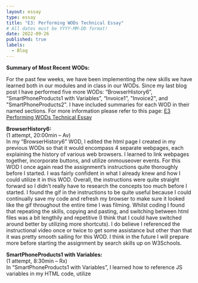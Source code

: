 ```yaml
---
layout: essay
type: essay
title: "E3: Performing WODs Technical Essay"
# All dates must be YYYY-MM-DD format!
date: 2022-09-26
published: true
labels:
  - Blog
---
```


<b>Summary of Most Recent WODs:</b>

For the past few weeks, we have been implementing the new skills we have learned both in our modules and in class in our WODs. Since my last blog post I have performed five more WODs: “BrowserHistory6”, “SmartPhoneProducts1 with Variables”, “Invoice1”, "Invoice2", and "SmartPhoneProducts2". I have included summaries for each WOD in their named sections. For more information please refer to this page: <a href="https://dport96.github.io/ITM352/morea/060.expressions-operators/experience-preparing-for-WOD.html">E3 Performing WODs Technical Essay</a>

<b>BrowserHistory6:</b>
  <br>
(1 attempt, 20:00min – Av)
  <br>
In my “BrowserHistory6” WOD, I edited the html page I created in my previous WODs so that it would encompass 4 separate webpages, each explaining the history of various web browsers. I learned to link webpages together, incorporate buttons, and utilize onmouseover events. For this WOD I once again read the assignment’s instructions quite thoroughly before I started. I was fairly confident in what I already knew and how I could utilize it in this WOD. Overall, the instructions were quite straight forward so I didn’t really have to research the concepts too much before I started. I found the gif in the instructions to be quite useful because I could continually save my code and refresh my browser to make sure it looked like the gif throughout the entire time I was filming. Whilst coding I found that repeating the skills, copying and pasting, and switching between html files was a bit lengthily and repetitive (I think that I could have switched around better by utilizing more shortcuts). I do believe I referenced the instructional video once or twice to get some assistance but other than that it was pretty smooth sailing for this WOD. I think in the future I will prepare more before starting the assignment by search skills up on W3Schools. 

<b>SmartPhoneProducts1 with Variables:</b>
  <br>
(1 attempt, 8:30min – Rx)
  <br>
In “SmartPhoneProducts1 with Variables”, I learned how to reference JS variables in my HTML code, utilize <script> tags, and overall simplify and eliminate hard code. This WOD was pretty straight forward when reading the instructions as well as performing the actual assignment. I was able to implement the skills I had already learned in class and going through the exercise was smooth because of it. I don’t remember running into any hiccups whilst completing this WOD. The only thing that slowed me down was reading the instructions and determining what I was supposed to do. For this WOD I didn’t have to research any components on W3schools so I only skimmed the instructions before starting the assignment. I’m sure that if I had read the instructions more thoroughly I would have performed the WOD faster. 

<b>Invoice1:</b>
  <br>
(2 attempts, 25:30min – Av)
  <br>
Whilst completing my “Invoice1” WOD, I learned how to utilize less hard code and more JS code. I utilized and practiced skills such as initializing and calling upon variables, blending JS and HTML code together, performing arithmetic with my JS variables, and inserting data into an HTML coded table. I found this WOD relatively difficult but overall, very satisfying. As usual I decided to read the instructions of this WOD very thoroughly before I started any coding at all. If I didn’t understand something in the instructions, I looked the concept up on W3Schools first, read the articles associated with it, clicked through a few examples, and took notes. I really made sure that I understood the code (as much as I thought I needed to) before I even attempted to try the WOD. In my first attempt of this WOD I ended up coming across some issues in regard to referencing JS variables in my HTML code utilizing document.write and ${}. A lot of my coworkers are quite adept with coding languages, and I happened to be completing this WOD in my office so when I came across an issue with calling upon my variables I asked them for assistance and they, quite skillfully, prompted me with questions and hints so that I eventually understood how to write my code properly. With this WOD I refrained from referencing the instructional video until I though my end results were adequate because I didn’t want the answer just handed to me. I think that next time I will try to research EVERYTHING in the instructions as thoroughly as possible before I start my coding. 
  
  <b>Invoice2:</b>
  <br>
  (1 attempt, 8:30 - Rx)
  <br>
  Throughout my "Invoice2" WOD I learned how to implement an "If Else" loop into my code in order to create a program that would run blocks of code it inputs matched the corresponding conditions I set. This WOD taught me how to eliminate hard code further and simplify my coding overall. Whilst completeing this WOD I implimented my usual process of heavily researching the skills described in the WOD's instructions and taking notes on them to utilize whilst completing it. This method worked well for me because executing this WOD went quite smooth. I also completed this WOD after having just done an in class lab based on the content for it. I would say that the biggest struggle for me while going through this activity was remembering to narrate what I was doing as well as correctly explaining myself. Next time I complete a WOD I plan on once again reading the instructions thoroughly and researching the skills I might need to use on W3Schools. 
  
  <b>SmartPhoneProducts2:</b>
  <br>
  (_ attempts, 00:00 - __)
  <br>

<b>Preparation Improvements for Future WODS:</b>
  <br>
To enhance my WOD comprehensions and speed I will continue to implement the practices that have already been serving me well thus far. I plan on reading WOD instructions thoroughly before starting the assignment. I also plan on heavily researching and practicing skills that are unfamiliar to me before starting the WOD so that I can perform them with ease whilst being timed. I also want to implement more comments in my WODs so that I can go back and quickly identify what I was doing for certain steps (as long as this process doesn’t chip away at my time too much). I hope to improve my WOD performance in the future!
  
